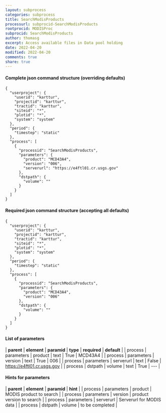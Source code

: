 ```yaml
---
layout: subprocess
categories: subprocess
title: SearchModisProducts
processurl: subprocid-SearchModisProducts
rootprocid: MODISProc
subprocid: SearchModisProducts
author: thomasg
excerpt: Access available files in Data pool holding
date: 2022-04-20
modified: 2022-04-20
comments: true
share: true
---
```


#### Complete json command structure (overriding defaults)
```
{
  "userproject": {
    "userid": "karttur",
    "projectid": "karttur",
    "tractid": "karttur",
    "siteid": "*",
    "plotid": "*",
    "system": "system"
  },
  "period": {
    "timestep": "static"
  },
  "process": [
    {
      "processid": "SearchModisProducts",
      "parameters": {
        "product": "MCD43A4",
        "version": "006",
        "serverurl": "https://e4ftl01.cr.usgs.gov"
      },
      "dstpath": {
        "volume": ""
      }
    }
  ]
}
```
#### Required json command structure (accepting all defaults)
```
{
  "userproject": {
    "userid": "karttur",
    "projectid": "karttur",
    "tractid": "karttur",
    "siteid": "*",
    "plotid": "*",
    "system": "system"
  },
  "period": {
    "timestep": "static"
  },
  "process": [
    {
      "processid": "SearchModisProducts",
      "parameters": {
        "product": "MCD43A4",
        "version": "006"
      },
      "dstpath": {
        "volume": ""
      }
    }
  ]
}
```
#### List of parameters

| **parent** | **element** | **paramid** | **type** | **required** | **default** |
| process | parameters | product | text | True | MCD43A4 |
| process | parameters | version | text | True | 006 |
| process | parameters | serverurl | text | False | https://e4ftl01.cr.usgs.gov |
| process | dstpath | volume | text | True | --- |

#### Hints for parameters

| **parent** | **element** | **paramid** | **hint** |
| process | parameters | product | MODIS product to search |
| process | parameters | version | product version to search |
| process | parameters | serverurl | Serverurl for MODIS data |
| process | dstpath | volume | to be completed |
